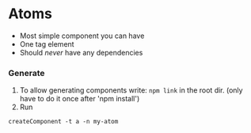 # Atoms
* Most simple component you can have
* One tag element
* Should *never* have any dependencies

### Generate
1. To allow generating components write: `npm link` in the root dir. (only have to do it once after 'npm install')
2. Run 
```
createComponent -t a -n my-atom
```